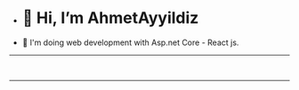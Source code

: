 - <h1>👋 Hi, I’m AhmetAyyildiz </h1>
- 👀 I'm doing web development with Asp.net Core - React js.
<hr>


</p>

<br>

<hr>
